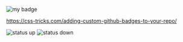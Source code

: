 ![my badge](https://badgen.net/https/shivank-chhaya.npkn.net/repo-badge-py)

https://css-tricks.com/adding-custom-github-badges-to-your-repo/

![status up](https://napkin-examples.npkn.net/site-status-badge/)
![status down](https://napkin-examples.npkn.net/site-status-badge/400)
